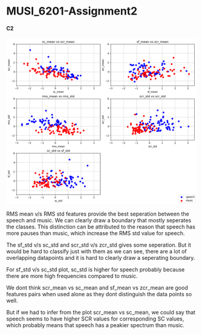 # MUSI_6201-Assignment2

#### C2
![Plots](plots.png)


RMS mean v/s RMS std features provide the best seperation between the speech and music. We can clearly draw a boundary that mostly seperates the classes. This distinction can be attributed to the reason that speech has more pauses than music, which increase the RMS std value for speech.

The sf_std v/s sc_std and scr_std v/s zcr_std gives some seperation. But it would be hard to classify just with them as we can see, there are a lot of overlapping datapoints and it is hard to clearly draw a seperating boundary.

For sf_std v/s sc_std plot, sc_std is higher for speech probably because there are more high frequencies compared to music.

We dont think scr_mean vs sc_mean and sf_mean vs zcr_mean are good features pairs when used alone as they dont distinguish the data points so well.

But if we had to infer from the plot scr_mean vs sc_mean, we could say that speech seems to have higher SCR values for corresponding SC values, which probably means that speech has a peakier spectrum than music.
